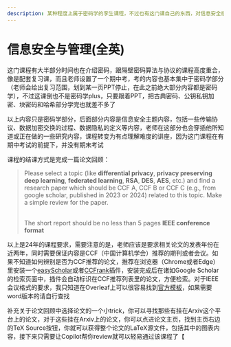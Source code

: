```yaml
---
description: 某种程度上属于密码学的孪生课程，不过也有这门课自己的东西，对信息安全感兴趣的同学可以认真听听，授课教师是Z.B He
---
```


# 信息安全与管理(全英)

这门课程有大半部分时间也在介绍密码，跟隔壁密码算法与协议的课程高度重合，像是配套复习课，而且老师设置了一个期中考，考的内容也基本集中于密码学部分（老师会给出复习范围，划到某一页PPT停止，在此之前绝大部分内容都是密码学），不过这课倒也不是密码学plus，只要跟着PPT，把古典密码、公钥私钥加密、块密码和哈希部分学完也就差不多了

以上内容只是密码学部分，后面部分内容是信息安全主题内容，包括一些传输协议、数据加密交换的过程、数据隐私的定义等内容，老师在这部分也会穿插他所知道或正在做的一些研究内容，课程转变为有点理解难度的讲座，因为这门课程在有期中考试的前提下，并没有期末考试

课程的结课方式是完成一篇论文回顾：

> Please select a topic (like **differential privacy**, **privacy preserving deep learning**, **federated learning**, **RSA**, **DES**, **AES**, etc.) and find a research paper which should be CCF A, CCF B or CCF C (e.g., from google scholar, published in 2023 or 2024) related to this topic. Make a simple review for the paper.
>
> \
> The short report should be no less than 5 pages **IEEE conference format**

以上是24年的课程要求，需要注意的是，老师应该是要求相关论文的发表年份在近两年，同时需要保证内容是CCF（中国计算机学会）推荐的期刊或者会议。如果不知道如何辨别是否为CCF推荐的论文，推荐在浏览器（Chrome或者Edge）里安装一个[easyScholar](https://www.easyscholar.cc/)或者[CCFrank](https://github.com/WenyanLiu/CCFrank4dblp)插件，安装完成后在诸如Google Scholar的检索页面中，插件会自动标识在CCF推荐列表里的论文，方便检索。对于IEEE会议格式的要求，我只知道在Overleaf上可以很容易找到[官方模板](https://www.overleaf.com/latex/templates/ieee-conference-template/grfzhhncsfqn)，如果需要word版本的请自行查找

补充关于论文回顾中选择论文的一个小trick，你可以寻找那些有挂在Arxiv这个平台上的论文，对于这些挂在Arxiv上的论文，你可以点进论文主页，找到主页右边的TeX Source按钮，你就可以获得整个论文的LaTeX源文件，包括其中的图表内容，接下来只需要让Copilot帮你review就可以轻易通过该课程了【
